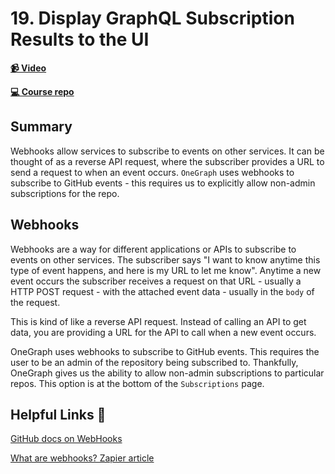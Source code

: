 # 19. Display GraphQL Subscription Results to the UI

**[📹 Video](https://egghead.io/lessons/react-display-graphql-subscription-results-to-the-ui?pl=build-a-github-issue-viewer-in-react-and-graphql-be5a)**

**[💻 Course repo](https://github.com/theianjones/egghead-graphql-subscriptions)**

## Summary

Webhooks allow services to subscribe to events on other services. It can be thought of as a reverse API request, where the subscriber provides a URL to send a request to when an event occurs. `OneGraph` uses webhooks to subscribe to GitHub events - this requires us to explicitly allow non-admin subscriptions for the repo.

## Webhooks

Webhooks are a way for different applications or APIs to subscribe to events on other services. The subscriber says "I want to know anytime this type of event happens, and here is my URL to let me know". Anytime a new event occurs the subscriber receives a request on that URL - usually a HTTP POST request - with the attached event data - usually in the `body` of the request.

This is kind of like a reverse API request. Instead of calling an API to get data, you are providing a URL for the API to call when a new event occurs.

OneGraph uses webhooks to subscribe to GitHub events. This requires the user to be an admin of the repository being subscribed to. Thankfully, OneGraph gives us the ability to allow non-admin subscriptions to particular repos. This option is at the bottom of the `Subscriptions` page.

## Helpful Links 🤔

[GitHub docs on WebHooks](https://docs.github.com/en/free-pro-team@latest/developers/webhooks-and-events/about-webhooks)

[What are webhooks? Zapier article](https://zapier.com/blog/what-are-webhooks/)